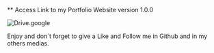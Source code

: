 ** Access Link to my Portfolio Website version 1.0.0

![Drive.google](https://drive.google.com/file/d/1cOtOmMFdwyqYCnzihp94idJgPvSdlDOx/view?usp=share_link)

Enjoy and don´t forget to give a Like and Follow me in Github and in my others medias.

